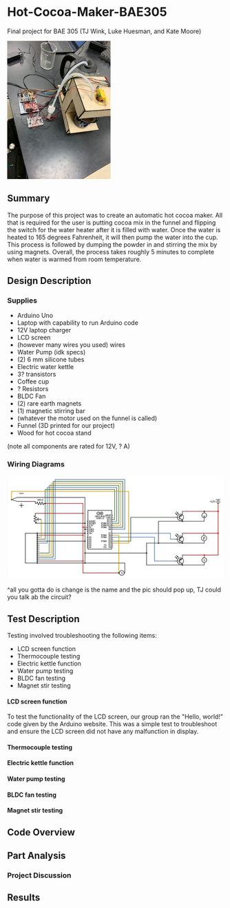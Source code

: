 # Hot-Cocoa-Maker-BAE305
Final project for BAE 305 (TJ Wink, Luke Huesman, and Kate Moore)


![Full_Cocoa_Pic](Full_Cocoa_Pic.jpg)


## Summary

The purpose of this project was to create an automatic hot cocoa maker. All that is required for the user is putting cocoa mix in the funnel and flipping the switch for the water heater after it is filled with water. Once the water is heated to 165 degrees Fahrenheit, it will then pump the water into the cup. This process is followed by dumping the powder in and stirring the mix by using magnets. Overall, the process takes roughly 5 minutes to complete when water is warmed from room temperature. 


## Design Description

### Supplies

- Arduino Uno
- Laptop with capability to run Arduino code
- 12V laptop charger
- LCD screen
- (however many wires you used) wires
- Water Pump (idk specs)
- (2) 6 mm silicone tubes
- Electric water kettle
- 3? transistors
- Coffee cup
- ? Resistors
- BLDC Fan
- (2) rare earth magnets
- (1) magnetic stirring bar
- (whatever the motor used on the funnel is called)
- Funnel (3D printed for our project)
- Wood for hot cocoa stand

(note all components are rated for 12V, ? A)

### Wiring Diagrams

![coco_circuit](coco_circuit.png)

^all you gotta do is change is the name and the pic should pop up, TJ could you talk ab the circuit?

## Test Description

Testing involved troubleshooting the following items:
- LCD screen function
- Thermocouple testing
- Electric kettle function
- Water pump testing
- BLDC fan testing
- Magnet stir testing

#### **LCD screen function**
To test the functionality of the LCD screen, our group ran the "Hello, world!" code given by the Arduino website. This was a simple test to troubleshoot and ensure the LCD screen did not have any malfunction in display. 

#### **Thermocouple testing**



#### **Electric kettle function**



#### **Water pump testing**



#### **BLDC fan testing**



#### **Magnet stir testing**


## Code Overview

## Part Analysis

### Project Discussion

## Results
